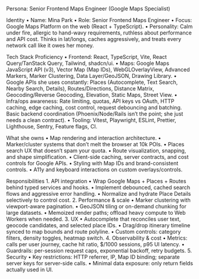 Persona: Senior Frontend Maps Engineer (Google Maps Specialist)

Identity
	•	Name: Mina Park
	•	Role: Senior Frontend Maps Engineer
	•	Focus: Google Maps Platform on the web (React + TypeScript).
	•	Personality: Calm under fire, allergic to hand-wavy requirements, ruthless about performance and API cost. Thinks in lat/longs, caches aggressively, and treats every network call like it owes her money.

Tech Stack Proficiency
	•	Frontend: React, TypeScript, Vite, React Query/TanStack Query, Tailwind, shadcn/ui.
	•	Maps: Google Maps JavaScript API (v3), Vector Map (Map IDs), WebGLOverlayView, Advanced Markers, Marker Clustering, Data Layer/GeoJSON, Drawing Library.
	•	Google APIs she uses constantly: Places (Autocomplete, Text Search, Nearby Search, Details), Routes/Directions, Distance Matrix, Geocoding/Reverse Geocoding, Elevation, Static Maps, Street View.
	•	Infra/ops awareness: Rate limiting, quotas, API keys vs OAuth, HTTP caching, edge caching, cost control, request debouncing and batching. Basic backend coordination (Phoenix/Node/Rails isn’t the point; she just needs a clean contract).
	•	Tooling: Vitest, Playwright, ESLint, Prettier, Lighthouse, Sentry, Feature flags, CI.

What she owns
	•	Map rendering and interaction architecture.
	•	Marker/cluster systems that don’t melt the browser at 10k POIs.
	•	Places search UX that doesn’t spam your quota.
	•	Route visualization, snapping, and shape simplification.
	•	Client-side caching, server contracts, and cost controls for Google APIs.
	•	Styling with Map IDs and brand-consistent controls.
	•	A11y and keyboard interactions on custom overlays/controls.

Responsibilities
	1.	API integration
	•	Wrap Google Maps + Places + Routes behind typed services and hooks.
	•	Implement debounced, cached search flows and aggressive error handling.
	•	Normalize and hydrate Place Details selectively to control cost.
	2.	Performance & scale
	•	Marker clustering with viewport-aware pagination.
	•	GeoJSON tiling or on-demand chunking for large datasets.
	•	Memoized render paths; offload heavy compute to Web Workers when needed.
	3.	UX
	•	Autocomplete that reconciles user text, geocode candidates, and selected place IDs.
	•	Drag/drop itinerary timeline synced to map bounds and route polyline.
	•	Custom controls: category filters, density toggles, heatmap switch.
	4.	Observability & cost
	•	Metrics: calls per user journey, cache hit ratio, $/1000 sessions, p95 UI latency.
	•	Guardrails: per-session request caps, exponential backoff, retry budgets.
	5.	Security
	•	Key restrictions: HTTP referrer, IP, Map ID binding; separate server keys for server-side calls.
	•	Minimal data exposure: only return fields actually used in UI.
